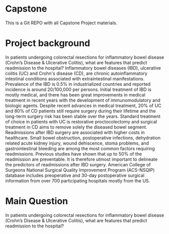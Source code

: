 # Capstone

This is a Git REPO with all Capstone Project materials.

# Project background
In patients undergoing colorectal resections for inflammatory bowel disease (Crohn’s Disease & Ulcerative Colitis), what are features that predict readmission to the hospital? Inflammatory bowel diseases (IBD), ulcerative colitis (UC) and Crohn's disease (CD), are chronic autoinflammatory intestinal conditions associated with extraintestinal manifestations. Prevalence of the IBD is 0.5% in industrialized countries and reported incidence is around 20/100,000 per persons. Initial treatment of IBD is mostly medical, and there has been great improvements in medical treatment in recent years with the development of immunomodulatory and biologic agents. Despite recent advances in medical treatment, 20% of UC and 80% of CD patients still require surgery during their lifetime and the long-term surgery risk has been stable over the years. Standard treatment of choice in patients with UC is restorative proctocolectomy and surgical treatment in CD aims to remove solely the diseased bowel segment. Readmissions after IBD surgery are associated with higher costs in healthcare. Small bowel obstruction, postoperative infections, dehydration related acute kidney injury, wound dehiscence, stoma problems, and gastrointestinal bleeding are among the most common factors requiring readmissions. Previous studies have shown that up to 50% of the readmission are preventable. It is therefore utmost important to delineate the predictors of readmissions after IBD surgery. American College of Surgeons National Surgical Quality Improvement Program (ACS-NSQIP) database includes preoperative and 30-day postoperative surgical information from over 700 participating hospitals mostly from the US. 

# Main Question
In patients undergoing colorectal resections for inflammatory bowel disease (Crohn’s Disease & Ulcerative Colitis), what are features that predict readmission to the hospital?
